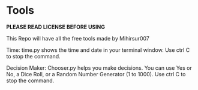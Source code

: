 # Tools
**PLEASE READ LICENSE BEFORE USING**

This Repo will have all the free tools made by Mihirsur007

Time: time.py shows the time and date in your terminal window. Use ctrl C to stop the command.

Decision Maker: Chooser.py helps you make decisions. You can use Yes or No, a Dice Roll, or a Random Number Generator (1 to 1000). Use ctrl C to stop the command.
